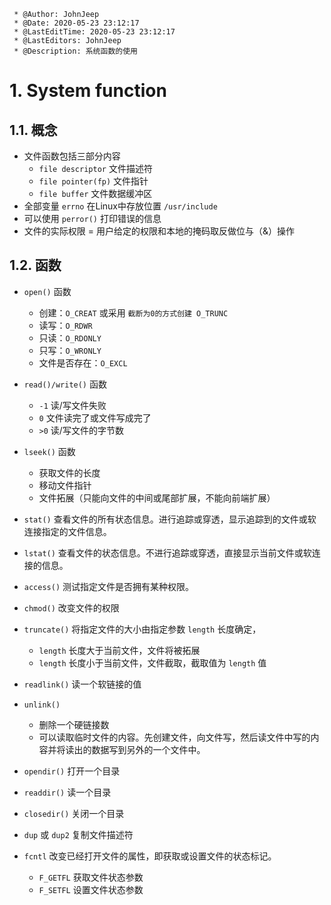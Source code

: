 ```
 * @Author: JohnJeep
 * @Date: 2020-05-23 23:12:17
 * @LastEditTime: 2020-05-23 23:12:17
 * @LastEditors: JohnJeep
 * @Description: 系统函数的使用
 ```


# 1. System function
## 1.1. 概念
- 文件函数包括三部分内容
  - `file descriptor`  文件描述符
  - `file pointer(fp)` 文件指针
  - `file buffer`     文件数据缓冲区 
- 全部变量 `errno` 在Linux中存放位置 `/usr/include`
- 可以使用 `perror()` 打印错误的信息
- 文件的实际权限 = 用户给定的权限和本地的掩码取反做位与（&）操作


## 1.2. 函数
- `open()` 函数
  - 创建：`O_CREAT` 或采用 `截断为0的方式创建 O_TRUNC`
  - 读写：`O_RDWR`
  - 只读：`O_RDONLY`
  - 只写：`O_WRONLY`
  - 文件是否存在：`O_EXCL`
- `read()/write()` 函数
  - `-1` 读/写文件失败
  - `0`  文件读完了或文件写成完了
  - `>0` 读/写文件的字节数
- `lseek()` 函数 
  - 获取文件的长度
  - 移动文件指针
  - 文件拓展（只能向文件的中间或尾部扩展，不能向前端扩展）
- `stat()` 查看文件的所有状态信息。进行追踪或穿透，显示追踪到的文件或软连接指定的文件信息。
- `lstat()` 查看文件的状态信息。不进行追踪或穿透，直接显示当前文件或软连接的信息。
- `access()` 测试指定文件是否拥有某种权限。 
- `chmod()` 改变文件的权限
- `truncate()` 将指定文件的大小由指定参数 `length` 长度确定，
  - `length` 长度大于当前文件，文件将被拓展
  - `length` 长度小于当前文件，文件截取，截取值为 `length` 值
- `readlink()` 读一个软链接的值
- `unlink()` 
  - 删除一个硬链接数
  - 可以读取临时文件的内容。先创建文件，向文件写，然后读文件中写的内容并将读出的数据写到另外的一个文件中。


- `opendir()` 打开一个目录
- `readdir()` 读一个目录
- `closedir()` 关闭一个目录


- `dup` 或 `dup2` 复制文件描述符
- `fcntl` 改变已经打开文件的属性，即获取或设置文件的状态标记。
  - `F_GETFL` 获取文件状态参数
  - `F_SETFL` 设置文件状态参数
   












